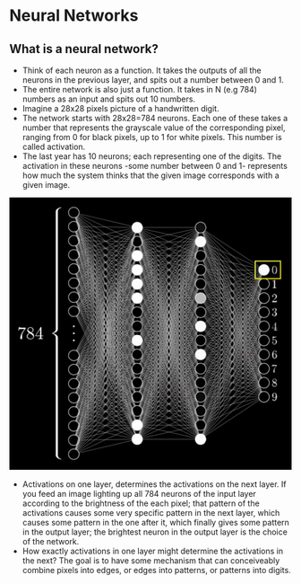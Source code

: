 
# Neural Networks

## What is a neural network?

* Think of each neuron as a function. It takes the outputs of all the neurons in the previous layer, and spits out a number between 0 and 1.
* The entire network is also just a function. It takes in N (e.g 784) numbers as an input and spits out 10 numbers.
* Imagine a 28x28 pixels picture of a handwritten digit.
* The network starts with 28x28=784 neurons. Each one of these takes a number that represents the grayscale value of the corresponding pixel, ranging from 0 for black pixels, up to 1 for white pixels. This number is called activation.
* The last year has 10 neurons; each representing one of the digits. The activation in these neurons -some number between 0 and 1- represents how much the system thinks that the given image corresponds with a given image.

![](./images/neural-network-01.png)

* Activations on one layer, determines the activations on the next layer. If you feed an image lighting up all 784 neurons of the input layer according to the brightness of the each pixel; that pattern of the activations causes some very specific pattern in the next layer, which causes some pattern in the one after it, which finally gives some pattern in the output layer; the brightest neuron in the output layer is the choice of the network.
* How exactly activations in one layer might determine the activations in the next? The goal is to have some mechanism that can conceiveably combine pixels into edges, or edges into patterns, or patterns into digits.



##
